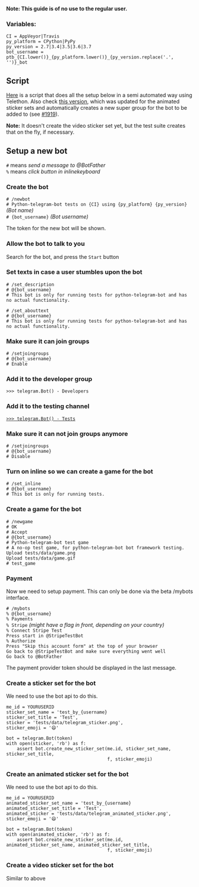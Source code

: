 **Note: This guide is of no use to the regular user.**

### Variables:
```
CI = AppVeyor|Travis
py_platform = CPython|PyPy
py_version = 2.7|3.4|3.5|3.6|3.7
bot_username = ptb_{CI.lower()}_{py_platform.lower()}_{py_version.replace('.', '')}_bot
```
## Script
[Here](https://gist.github.com/jsmnbom/2e8044ca5cc55813a0e0380ad375b320) is a script that does all the setup below in a semi automated way using Telethon. Also check [this version](https://gist.github.com/Bibo-Joshi/75f135edf1ca3530decf4c2ae06bd699), which was updated for the animated sticker sets and automatically creates a new super group for the bot to be added to (see [#1919](https://github.com/python-telegram-bot/python-telegram-bot/pull/1919)).

**Note:** It doesn't create the video sticker set yet, but the test suite creates that on the fly, if necessary.


## Setup a new bot

`#` means *send a message to @BotFather*  
`%` means *click button in inlinekeyboard*  

### Create the bot

`# /newbot`  
`# Python-telegram-bot tests on {CI} using {py_platform} {py_version}` *(Bot name)*  
`# {bot_username}` *(Bot username)*  

The token for the new bot will be shown.

### Allow the bot to talk to you
Search for the bot, and press the `Start` button

### Set texts in case a user stumbles upon the bot

`# /set_description`  
`# @{bot_username}`  
`# This bot is only for running tests for python-telegram-bot and has no actual functionality.`  

`# /set_abouttext`  
`# @{bot_username}`  
`# This bot is only for running tests for python-telegram-bot and has no actual functionality.`  

### Make sure it can join groups

`# /setjoingroups`  
`# @{bot_username}`  
`# Enable`  

### Add it to the developer group
`>>> telegram.Bot() - Developers`

### Add it to the testing channel
[`>>> telegram.Bot() - Tests`](https://t.me/pythontelegrambottests)

### Make sure it can not join groups anymore

`# /setjoingroups`  
`# @{bot_username}`  
`# Disable` 

### Turn on inline so we can create a game for the bot

`# /set_inline`  
`# @{bot_username}`  
`# This bot is only for running tests.`  

### Create a game for the bot

`# /newgame`  
`# OK`  
`# Accept`  
`# @{bot_username}`  
`# Python-telegram-bot test game`  
`# A no-op test game, for python-telegram-bot bot framework testing.`  
`Upload tests/data/game.png`  
`Upload tests/data/game.gif`  
`# test_game`  

### Payment
Now we need to setup payment. This can only be done via the beta /mybots interface.

`# /mybots`  
`% @{bot_username}`  
`% Payments`  
`% Stripe` *(might have a flag in front, depending on your country)*  
`% Connect Stripe Test`  
`Press start in @StripeTestBot`  
`% Authorize`  
`Press "Skip this account form" at the top of your browser`  
`Go back to @StripeTestBot and make sure everything went well`  
`Go back to @BotFather`  

The payment provider token should be displayed in the last message.

### Create a sticker set for the bot

We need to use the bot api to do this.
```
me_id = YOURUSERID
sticker_set_name = 'test_by_{username}
sticker_set_title = 'Test',
sticker = 'tests/data/telegram_sticker.png',
sticker_emoji = '😄'

bot = telegram.Bot(token)
with open(sticker, 'rb') as f:
    assert bot.create_new_sticker_set(me.id, sticker_set_name, sticker_set_title,
                                      f, sticker_emoji)
```

### Create an animated sticker set for the bot

We need to use the bot api to do this.
```
me_id = YOURUSERID
animated_sticker_set_name = 'test_by_{username}
animated_sticker_set_title = 'Test',
animated_sticker = 'tests/data/telegram_animated_sticker.png',
sticker_emoji = '😄'

bot = telegram.Bot(token)
with open(animated_sticker, 'rb') as f:
    assert bot.create_new_sticker_set(me.id, animated_sticker_set_name, animated_sticker_set_title,
                                      f, sticker_emoji)
```

### Create a video sticker set for the bot

Similar to above

